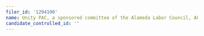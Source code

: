 ```yaml
---
filer_id: '1294190'
name: Unity PAC, a sponsored committee of the Alameda Labor Council, AFL-CIO
candidate_controlled_id: ''
---
```

